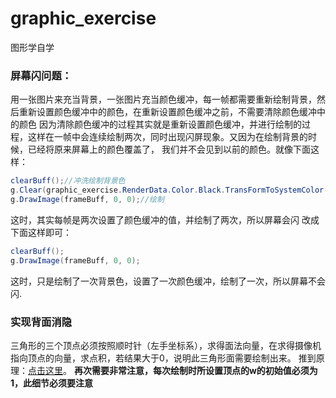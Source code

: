 ﻿# graphic_exercise

图形学自学

### 屏幕闪问题：
用一张图片来充当背景，一张图片充当颜色缓冲，每一帧都需要重新绘制背景，然后重新设置颜色缓冲中的颜色，在重新设置颜色缓冲之前，不需要清除颜色缓冲中的颜色
因为清除颜色缓冲的过程其实就是重新设置颜色缓冲，并进行绘制的过程，这样在一帧中会连续绘制两次，同时出现闪屏现象。又因为在绘制背景的时候，已经将原来屏幕上的颜色覆盖了，
我们并不会见到以前的颜色。就像下面这样：
```  C#
clearBuff();//冲洗绘制背景色
g.Clear(graphic_exercise.RenderData.Color.Black.TransFormToSystemColor());//清除颜色缓冲
g.DrawImage(frameBuff, 0, 0);//绘制
```
这时，其实每帧是两次设置了颜色缓冲的值，并绘制了两次，所以屏幕会闪
改成下面这样即可：
```  C#
clearBuff();
g.DrawImage(frameBuff, 0, 0);
````
这时，只是绘制了一次背景色，设置了一次颜色缓冲，绘制了一次，所以屏幕不会闪.

### 实现背面消隐
三角形的三个顶点必须按照顺时针（左手坐标系），求得面法向量，在求得摄像机指向顶点的向量，求点积，若结果大于0，说明此三角形面需要绘制出来。
推到原理：[点击这里](https://blog.csdn.net/sixdaycoder/article/details/72637527)。
**再次需要非常注意，每次绘制时所设置顶点的w的初始值必须为1，此细节必须要注意**